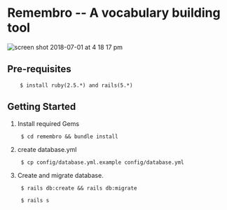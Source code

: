 # Remembro -- A vocabulary building tool
![screen shot 2018-07-01 at 4 18 17 pm](https://user-images.githubusercontent.com/17334660/42133589-6d7acf8c-7d4a-11e8-94ad-3ed475eba9f2.png)

## Pre-requisites

        $ install ruby(2.5.*) and rails(5.*)
        
## Getting Started

1. Install required Gems

        $ cd remembro && bundle install

2. create database.yml

        $ cp config/database.yml.example config/database.yml

3. Create and migrate database.
        
        $ rails db:create && rails db:migrate 

        $ rails s
